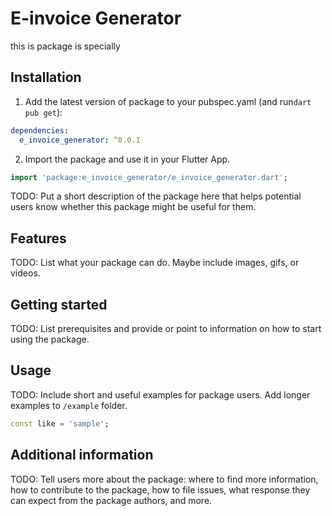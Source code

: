 
# E-invoice Generator

this is package is specially
## Installation 

1. Add the latest version of package to your pubspec.yaml (and run`dart pub get`):
```yaml
dependencies:
  e_invoice_generator: ^0.0.1
```
2. Import the package and use it in your Flutter App.
```dart
import 'package:e_invoice_generator/e_invoice_generator.dart';
```

TODO: Put a short description of the package here that helps potential users
know whether this package might be useful for them.

## Features

TODO: List what your package can do. Maybe include images, gifs, or videos.

## Getting started

TODO: List prerequisites and provide or point to information on how to
start using the package.

## Usage

TODO: Include short and useful examples for package users. Add longer examples
to `/example` folder. 

```dart
const like = 'sample';
```

## Additional information

TODO: Tell users more about the package: where to find more information, how to 
contribute to the package, how to file issues, what response they can expect 
from the package authors, and more.
